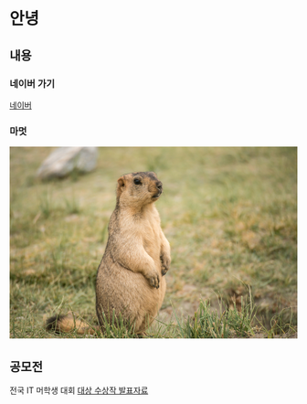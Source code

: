 # 안녕
## 내용

### 네이버 가기

[네이버](https://www.naver.com/)

### 마멋

<img  src="marmot.jpg"/>

## 공모전 
전국 IT 머학생 대회
[대상 수상작 발표자료](presentation.ppt)
